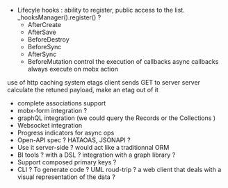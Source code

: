 * Lifecyle hooks : ability to register, public access to the list. _hooksManager().register() ?
    * AfterCreate
    * AfterSave
    * BeforeDestroy
    * BeforeSync
    * AfterSync
    * BeforeMutation
control the execution of callbacks
async callbacks
always execute on mobx action

use of http caching system
etags
client sends GET to server
server calculate the retuned payload, make an etag out of it

* complete associations support
* mobx-form integration ?
* graphQL integration (we could query the Records or the Collections )
* Websocket integration
* Progress indicators for async ops
* Open-API spec ? HATAOAS, JSONAPI ?
* Use it server-side ? would act like a traditionnal ORM
* BI tools ? with a DSL ? integration with a graph library ?
* Support composed primary keys ?
* CLI ? To generate code ? UML roud-trip ? a web client that deals with a visual representation of the data ?
